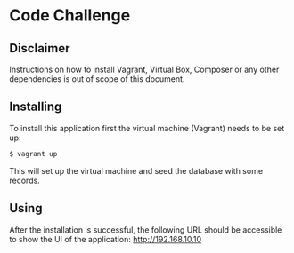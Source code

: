 # Code Challenge

## Disclaimer
Instructions on how to install Vagrant, Virtual Box, Composer or any other dependencies is out of scope of this document.

## Installing
To install this application first the virtual machine (Vagrant) needs to be set up:
```bash
$ vagrant up
```
This will set up the virtual machine and seed the database with some records.

## Using
After the installation is successful, the following URL should be accessible to show the UI of the application:
http://192.168.10.10
